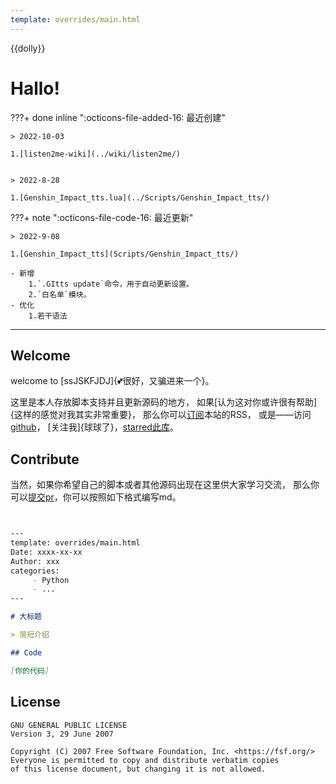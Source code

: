 ```yaml
---
template: overrides/main.html
---
```


{{dolly}}

# Hallo!

???+ done inline ":octicons-file-added-16: 最近创建"

	> 2022-10-03
	
	1.[listen2me-wiki](../wiki/listen2me/)
	
	
	> 2022-8-28
	
	1.[Genshin_Impact_tts.lua](../Scripts/Genshin_Impact_tts/)
	
	
	
	
	
???+ note ":octicons-file-code-16: 最近更新"

	> 2022-9-08
		
	1.[Genshin_Impact_tts](Scripts/Genshin_Impact_tts/)
		
	- 新增
		1.`.GItts update`命令，用于自动更新设置。
		2.`白名单`模块。
	- 优化
		1.若干语法
		
***


## Welcome 
welcome to [ssJSKFJDJ]{💕很好，又骗进来一个}。

这里是本人存放脚本支持并且更新源码的地方，
如果[认为这对你或许很有帮助]{这样的感觉对我其实非常重要}，
那么你可以[订阅](Rss/)本站的RSS，
或是——访问[github](https://github.com/cypress0522/)，
[关注我]{球球了}，[starred此库](https://github.com/cypress0522/ssJSKFJDJ/)。

## Contribute

当然，如果你希望自己的脚本或者其他源码出现在这里供大家学习交流，
那么你可以[提交pr](https://github.com/cypress0522/ssJSKFJDJ/pulls)，你可以按照如下格式编写md。
```md


---
template: overrides/main.html
Date: xxxx-xx-xx
Author: xxx
categories:
     - Python
	 - ...
---

# 大标题

> 简短介绍

## Code

[你的代码]


```

## License

	GNU GENERAL PUBLIC LICENSE
	Version 3, 29 June 2007

	Copyright (C) 2007 Free Software Foundation, Inc. <https://fsf.org/>
	Everyone is permitted to copy and distribute verbatim copies
	of this license document, but changing it is not allowed.